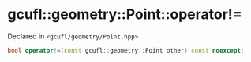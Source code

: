 # gcufl::geometry::Point::operator!=
Declared in `<gcufl/geometry/Point.hpp>`
```cpp
bool operator!=(const gcufl::geometry::Point other) const noexcept;
```
